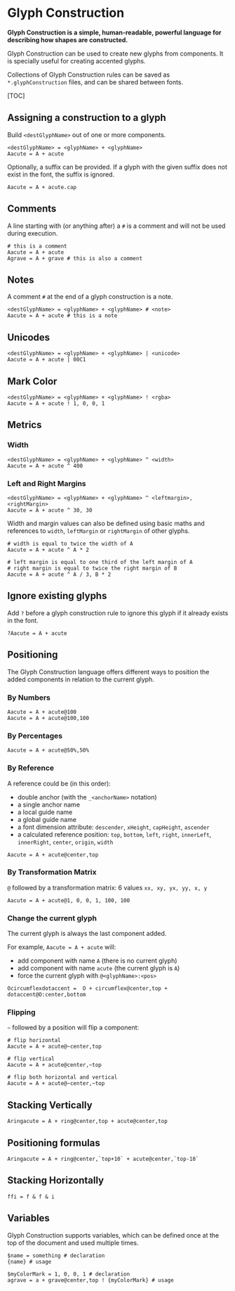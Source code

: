 Glyph Construction
==================

**Glyph Construction is a simple, human-readable, powerful language for describing how shapes are constructed.**

Glyph Construction can be used to create new glyphs from components. It is specially useful for creating accented glyphs.

Collections of Glyph Construction rules can be saved as `*.glyphConstruction` files, and can be shared between fonts.

[TOC]

## Assigning a construction to a glyph

Build `<destGlyphName>` out of one or more components.

```
<destGlyphName> = <glyphName> + <glyphName>
Aacute = A + acute
```

Optionally, a suffix can be provided. If a glyph with the given suffix does not exist in the font, the suffix is ignored.

```
Aacute = A + acute.cap
```

## Comments

A line starting with (or anything after) a `#` is a comment and will not be used during execution.

```
# this is a comment
Aacute = A + acute
Agrave = A + grave # this is also a comment
```

## Notes

A comment `#` at the end of a glyph construction is a note.

```
<destGlyphName> = <glyphName> + <glyphName> # <note>
Aacute = A + acute # this is a note
```

## Unicodes

```
<destGlyphName> = <glyphName> + <glyphName> | <unicode>
Aacute = A + acute | 00C1
```

## Mark Color

```
<destGlyphName> = <glyphName> + <glyphName> ! <rgba>
Aacute = A + acute ! 1, 0, 0, 1
```

## Metrics

### Width

```
<destGlyphName> = <glyphName> + <glyphName> ^ <width>
Aacute = A + acute ^ 400
```

### Left and Right Margins

```
<destGlyphName> = <glyphName> + <glyphName> ^ <leftmargin>, <rightMargin>
Aacute = A + acute ^ 30, 30
```

Width and margin values can also be defined using basic maths and references to `width`, `leftMargin` or `rightMargin` of other glyphs.

```
# width is equal to twice the width of A
Aacute = A + acute ^ A * 2

# left margin is equal to one third of the left margin of A
# right margin is equal to twice the right margin of B
Aacute = A + acute ^ A / 3, B * 2
```

## Ignore existing glyphs

Add `?` before a glyph construction rule to ignore this glyph if it already exists in the font.

```
?Aacute = A + acute
```

## Positioning

The Glyph Construction language offers different ways to position the added components in relation to the current glyph.

### By Numbers

```
Aacute = A + acute@100
Aacute = A + acute@100,100
```

### By Percentages

```
Aacute = A + acute@50%,50%
```

### By Reference

A reference could be (in this order):

- double anchor (with the `_<anchorName>` notation)
- a single anchor name
- a local guide name
- a global guide name
- a font dimension attribute: `descender`, `xHeight`, `capHeight`, `ascender`
- a calculated reference position: `top`, `bottom`, `left`, `right`, `innerLeft`, `innerRight`, `center`, `origin`, `width`

```
Aacute = A + acute@center,top
```

### By Transformation Matrix

`@` followed by a transformation matrix: 6 values `xx, xy, yx, yy, x, y`

```
Aacute = A + acute@1, 0, 0, 1, 100, 100
```

### Change the current glyph

The current glyph is always the last component added.

For example, `Aacute = A + acute` will:

- add component with name `A` (there is no current glyph)
- add component with name `acute` (the current glyph is `A`)
- force the current glyph with `@<glyphName>:<pos>`

```
Ocircumflexdotaccent =  O + circumflex@center,top + dotaccent@O:center,bottom
```

### Flipping

`~` followed by a position will flip a component:

```
# flip horizontal
Aacute = A + acute@~center,top

# flip vertical
Aacute = A + acute@center,~top

# flip both horizontal and vertical
Aacute = A + acute@~center,~top
```

## Stacking Vertically

```
Aringacute = A + ring@center,top + acute@center,top
```

## Positioning formulas

```
Aringacute = A + ring@center,`top+10` + acute@center,`top-10`
```

## Stacking Horizontally

```
ffi = f & f & i
```

## Variables

Glyph Construction supports variables, which can be defined once at the top of the document and used multiple times.

```
$name = something # declaration
{name} # usage

$myColorMark = 1, 0, 0, 1 # declaration
agrave = a + grave@center,top ! {myColorMark} # usage
```
